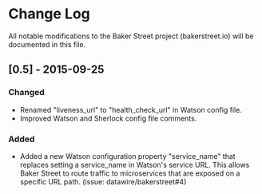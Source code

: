 # Change Log
All notable modifications to the Baker Street project (bakerstreet.io) will be documented in this file.

## [0.5] - 2015-09-25
### Changed
- Renamed "liveness_url" to "health_check_url" in Watson config file.
- Improved Watson and Sherlock config file comments.

### Added
- Added a new Watson configuration property "service_name" that replaces setting a service_name in Watson's service URL. This allows Baker Street to route traffic to microservices that are exposed on a specific URL path. (issue: datawire/bakerstreet#4)